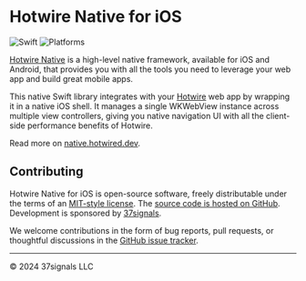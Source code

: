 # Hotwire Native for iOS

![Swift](https://img.shields.io/badge/Swift-5.3-blue)
![Platforms](https://img.shields.io/badge/iOS-14+-green)

[Hotwire Native](https://native.hotwired.dev) is a high-level native framework, available for iOS and Android, that provides you with all the tools you need to leverage your web app and build great mobile apps.

This native Swift library integrates with your [Hotwire](https://hotwired.dev) web app by wrapping it in a native iOS shell. It manages a single WKWebView instance across multiple view controllers, giving you native navigation UI with all the client-side performance benefits of Hotwire.

Read more on [native.hotwired.dev](https://native.hotwired.dev).

## Contributing

Hotwire Native for iOS is open-source software, freely distributable under the terms of an [MIT-style license](LICENSE). The [source code is hosted on GitHub](https://github.com/hotwired/hotwire-native-bridge). Development is sponsored by [37signals](https://37signals.com/).

We welcome contributions in the form of bug reports, pull requests, or thoughtful discussions in the [GitHub issue tracker](https://github.com/hotwired/hotwire-native-bridge/issues).

---------

© 2024 37signals LLC
